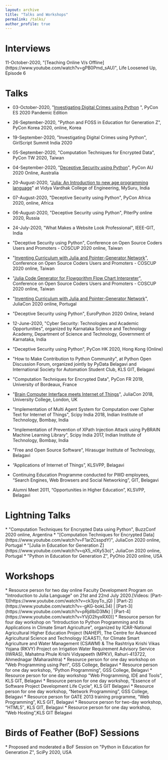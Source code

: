 ```yaml
---
layout: archive
title: "Talks and Workshops"
permalink: /talks/
author_profile: true
---
```

<h1>Interviews</h1>
11-October-2020, "[Teaching Online V/s Offline](https://www.youtube.com/watch?v=gPB0Pmd_sAU)", Life Loosened Up, Episode 6 

<h1>Talks</h1>

* 03-October-2020, "[Investigating Digital Crimes using Python](https://www.youtube.com/watch?v=0Jt-xm7kC2Y&t) ", PyCon ES 2020 Pandemic Edition

* 26-September-2020, "Python and FOSS in Education for Generation Z", PyCon Korea 2020, online, Korea

* 19-September-2020, "Investigating Digital Crimes using Python", GirlScript Summit India 2020

* 05-September-2020, "Computation Techniques for Encrypted Data", PyCon TW 2020, Taiwan

* 04-September-2020, "[Deceptive Security using Python](https://www.youtube.com/watch?v=LYifJ0e1vbw)", PyCon AU 2020 Online, Australia

* 20-August-2020, "[Julia: An Introduction to new age programming language](https://www.youtube.com/watch?v=kTU9bshp1vQ)" at Vidya Vardhak College of Engineering, MySuru, India

* 07-August-2020, "Deceptive Security using Python", PyCon Africa 2020, online, Africa

* 06-August-2020, "Deceptive Security using Python", PiterPy online 2020, Russia

* 24-July-2020, "What Makes a Website Look Professional", IEEE-GIT, India

* "Deceptive Security using Python", Conference on Open Source Coders Users and Promoters - COSCUP 2020 online, Taiwan
* "[Inventing Curriculum with Julia and Pointer-Generator Network](https://www.youtube.com/watch?v=P4OpW_26Aj8)", Conference on Open Source Coders Users and Promoters - COSCUP 2020 online, Taiwan
* "[Julia Code Generator for Flowgorithm Flow Chart Interpreter](https://www.youtube.com/watch?v=5uDzpTLXYT8)", Conference on Open Source Coders Users and Promoters - COSCUP 2020 online, Taiwan
* "[Inventing Curriculum with Julia and Pointer-Generator Network](https://www.youtube.com/watch?v=s9vOPTDpCzI)", JuliaCon 2020 online, Portugal 
* "Deceptive Security using Python", EuroPython 2020 Online, Ireland 
* 12-June-2020, "Cyber Security: Technologies and Academic Opportunities", organized by Karnataka Science and Technology Academy, Department of Science and Technology, Government of Karnataka, India
* "Deceptive Security using Python", PyCon HK 2020, Hong Kong (Online)
* "How to Make Contribution to Python Community", at Python Open Discussion Forum, organized jointly by PyData Belagavi and International Society for Automation Student Club, KLS GIT, Belagavi
* "Computation Techniques for Encrypted Data", PyCon FR 2019, University of Bordeaux, France 
* "[Brain Computer Interface meets Internet of Things](https://www.youtube.com/watch?v=L3tBcUxJsvU)", JuliaCon 2018, University College, London, UK
* "Implementation of Multi Agent System for Computation over Cipher Text for Internet of Things", Scipy India 2018, Indian Institute of Technology, Bombay, India
* "Implementation of Prevention of XPath Injection Attack using PyBRAIN Machine Learning Library", Scipy India 2017, Indian Institute of Technology, Bombay, India
* "Free and Open Source Software", Hirasugar Institute of Technology, Belagavi
* “Applications of Internet of Things”, KLSVPP, Belagavi
*	Continuing Education Programme conducted for PWD employees, “Search Engines, Web Browsers and Social Networking”, GIT, Belagavi
*	Alumni Meet 2011, “Opportunities in Higher Education”, KLSVPP, Belagavi

<h1>Lightning Talks</h1>
* "Computation Techniques for Encrypted Data using Python", BuzzConf 2020 online, Argentina
* "[Computation Techniques for Encrypted Data](https://www.youtube.com/watch?v=F1arZCsspdY)", JuliaCon 2020 online, Portugal 
* "[Julia in Education for Generation Z](https://www.youtube.com/watch?v=qX5_nIXy53o)", JuliaCon 2020 online, Portugal 
* "Python in Education for Generation Z", PyOhio 2020 online, USA

<h1>Workshops</h1>
* Resource person for two day online Faculty Development Program on "Introduction to Julia Language" on 21st and 22nd July 2020.[Videos: [Part-1](https://www.youtube.com/watch?v=ck3joyTo_jQ) | [Part-2](https://www.youtube.com/watch?v=-gKG-bokL34) | [Part-3](https://www.youtube.com/watch?v=pRjdIbiD3Mk) | [Part-4](https://www.youtube.com/watch?v=YVjO2hyxRX0)]
* Resource person for four day workshop on “Introduction to Python Programming and its Applications in Climate Smart Agriculture”, organized by ICAR-National Agricultural Higher Education Project (NAHEP), The Centre for Advanced Agricultural Science and Technology (CAAST), for Climate Smart Agriculture and Water Management (CSAWM) & The Rashtriya Krishi Vikas Yojana (RKVY) Project on
Irrigation Water Requirement Advisory Service (IWRAS), Mahatma Phule Krishi Vidyapeeth (MPKV), Rahuri-413722, Ahmednagar (Maharashtra) 
* Resource person for one day workshop on "Web Programming using Perl", GSS College, Belagavi
*	Resource person for one day workshop, “Python Programming”, GSS College, Belagavi
* Resource person for one day workshop "Web Programming, IDE and Tools", KLS GIT, Belagavi
*	Resource person for one day workshop, “Essence of Software Project Development Life Cycle”, KLS GIT Belagavi
* Resource person for one day workshop, “Network Programming”, GSS College, Belagavi
*	Resource person for GATE 2013 training programme, “Web Programming”, KLS GIT, Belagavi
*	Resource person for two-day workshop, “HTML5″, KLS GIT, Belagavi
*	Resource person for one day workshop, “Web Hosting”,KLS GIT Belagavi

<h1> Birds of Feather (BoF) Sessions</h1>
* Proposed and moderated a BoF Session on "Python in Education for Generation Z", SciPy 2020, USA
